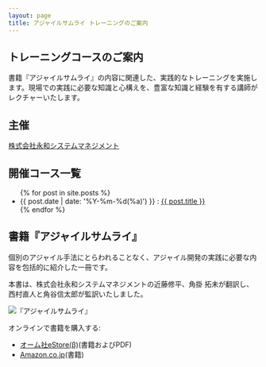 ```yaml
---
layout: page
title: アジャイルサムライ トレーニングのご案内
---
```


## トレーニングコースのご案内

書籍『アジャイルサムライ』の内容に関連した、実践的なトレーニングを実施します。現場での実践に必要な知識と心構えを、豊富な知識と経験を有する講師がレクチャーいたします。

## 主催

[株式会社永和システムマネジメント](http://www.esm.co.jp/)


## 開催コース一覧

<ul class="posts">
  {% for post in site.posts %}
    <li><span>{{ post.date | date: '%Y-%m-%d(%a)') }}</span> :  <a href="/training{{ post.url }}">{{ post.title }}</a></li>
  {% endfor %}
</ul>

## 書籍『アジャイルサムライ』

個別のアジャイル手法にとらわれることなく、アジャイル開発の実践に必要な内容を包括的に紹介した一冊です。

本書は、株式会社永和システムマネジメントの近藤修平、角掛 拓未が翻訳し、西村直人と角谷信太郎が監訳いたしました。


![『アジャイルサムライ』](/training/assets/training/agile-samurai-ja-cover.png "『アジャイルサムライ』")

オンラインで書籍を購入する:

* [オーム社eStore(β)](http://estore.ohmsha.co.jp/titles/978427406856P)(書籍およびPDF)
* [Amazon.co.jp](http://www.amazon.co.jp/dp/4274068560)(書籍)
